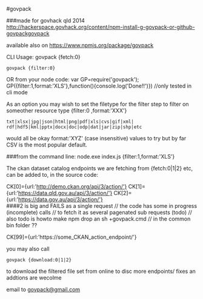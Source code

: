 #govpack

###made for govhack qld 2014
http://hackerspace.govhack.org/content/npm-install-g-govpack-or-github-govpackgovpack

available also on
https://www.npmjs.org/package/govpack

CLI Usage:
    govpack {fetch:0}

    govpack {filter:0}

OR from your node code: 
var GP=require('govpack');
GP({filter:1,format:'XLS'},function(){console.log('Done!!')})
//only tested in cli mode  

As an option you may wish to set the filetype for the filter step 
to filter on someother resource type {filter:0 ,format:'XXX'}

    txt|xlsx|jpg|json|html|png|pdf|xls|cvs|gif|xml|
    rdf|hdf5|kml|pptx|docx|doc|odp|dat|jar|zip|shp|etc

would all be okay format:'XYZ' (case insensitive) values to try 
but by far CSV is the most popular default.

###from the command line:
     node.exe index.js {filter:1,format:'XLS'}

The ckan dataset catalog endpoints we are fetching from 
{fetch:0|1|2} etc, can be added to, in the source code:

CK[0]={url:'http://demo.ckan.org/api/3/action/'}
CK[1]={url:'https://data.qld.gov.au/api/3/action/'}
CK[2]={url:'https://data.gov.au/api/3/action/'}    
####2 is big  and FAILS as a single request 
// the code has some in progress (incomplete) calls 
// to fetch it as several pagenated sub requests (todo)
// also todo is howto make npm drop an sh +govpack.cmd
// in the common bin folder ??

CK[99]={url:'https://some_CKAN_action_endpoint/'}

you may also call

    govpack {download:0|1|2} 

to download the filtered file set from online to disc
more endpoints/ fixes an addtions are wecolme

email to
govpack@gmail.com


